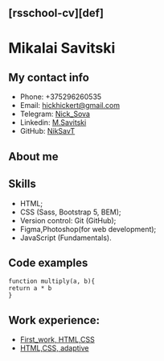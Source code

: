 ## [rsschool-cv][def]
# Mikalai Savitski
## My contact info  

  - Phone: +375296260535
  - Email: hickhickert@gmail.com
  - Telegram: [Nick_Sova](https://t.me/Nick_Sova)
  - Linkedin: [M.Savitski](https://www.linkedin.com/in/mikalai-savitski-994987238/)
  - GitHub: [NikSavT](https://github.com/NikSavT)

## About me



## Skills

  - HTML;
  - CSS (Sass, Bootstrap 5, BEM);
  - Version control: Git (GitHub);
  - Figma,Photoshop(for web development);
  - JavaScript (Fundamentals).
  
## Code examples
  ```
  function multiply(a, b){
  return a * b
}
```

## Work experience:
  - [First_work, HTML,CSS](https://niksavt.github.io/Portfolio/)
  - [HTML,CSS, adaptive](https://github.com/NikSavT/Udemi_project_Uber)
